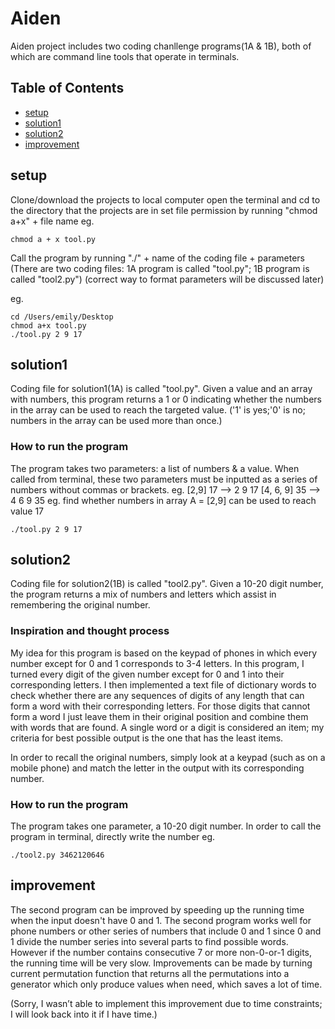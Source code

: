 # Aiden

Aiden project includes two coding chanllenge programs(1A & 1B), both of which are command line tools that operate in terminals.

## Table of Contents
- [setup](#setup)
- [solution1](#solution1)
- [solution2](#solution2)
- [improvement](#improvement)

## setup

Clone/download the projects to local computer
open the terminal and cd to the directory that the projects are in 
set file permission by running "chmod a+x" + file name
eg.
```
chmod a + x tool.py
```
Call the program by running "./" + name of the coding file + parameters
(There are two coding files: 1A program is called "tool.py"; 1B program is called "tool2.py")
(correct way to format parameters will be discussed later)

eg.
```
cd /Users/emily/Desktop
chmod a+x tool.py
./tool.py 2 9 17
```

## solution1

Coding file for solution1(1A) is called "tool.py". Given a value and an array with numbers, this program
returns a 1 or 0 indicating whether the numbers in the array can be used to reach the targeted value. 
('1' is yes;'0' is no; numbers in the array can be used more than once.)

### How to run the program

The program takes two parameters: a list of numbers & a value. When called from terminal, these two parameters must be inputted as a series of numbers without commas or brackets.
eg. [2,9] 17 --> 2 9 17
    [4, 6, 9] 35 --> 4 6 9 35
eg. find whether numbers in array A = [2,9] can be used to reach value 17
```
./tool.py 2 9 17
```

## solution2

Coding file for solution2(1B) is called "tool2.py". Given a 10-20 digit number, the program returns a mix of 
numbers and letters which assist in remembering the original number. 

### Inspiration and thought process
My idea for this program is based on the keypad of phones in which every number except for 0 and 1 corresponds to 3-4 letters. 
In this program, I turned every digit of the given number except for 0 and 1 into their corresponding letters. I then implemented a text file of dictionary words to check whether there are any sequences of  digits of any length that can form a word with their corresponding letters. For those digits that cannot form a word I just leave them in their original position and combine them with words that are found. A single word or a  digit is considered an item; my criteria for best possible output is the one that has the least items.

In order to recall the original numbers, simply look at a keypad (such as on a mobile phone) and match the letter in the output with its corresponding number.

### How to run the program
The program takes one parameter, a 10-20 digit number. In order to call the program in terminal, directly write the number
eg.
```
./tool2.py 3462120646
```
## improvement
The second program can be improved by speeding up the running time when the input doesn't have 0 and 1. The second program works well for phone numbers or other series of numbers that include 0 and 1 since 0 and 1 divide the number series into several parts to find possible words. However if the number contains consecutive 7 or more non-0-or-1 digits, the running time will be very slow.
Improvements can be made by turning current permutation function that returns all the permutations into a generator which only produce values when need, which saves a lot of time.

(Sorry, I wasn’t able to implement this improvement due to time constraints; I will look back into it if I have time.)
